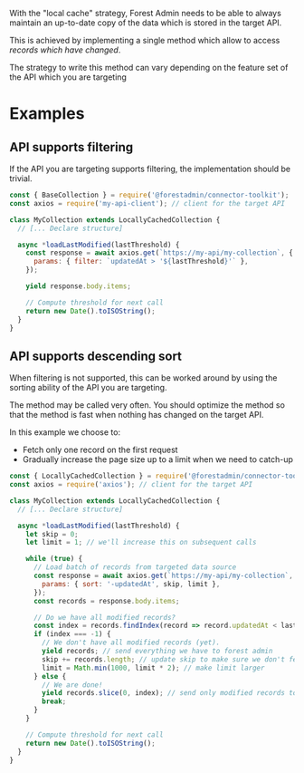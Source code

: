 With the "local cache" strategy, Forest Admin needs to be able to always maintain an up-to-date copy of the data which is stored in the target API.

This is achieved by implementing a single method which allow to access _records which have changed_.

The strategy to write this method can vary depending on the feature set of the API which you are targeting

# Examples

## API supports filtering

If the API you are targeting supports filtering, the implementation should be trivial.

```javascript
const { BaseCollection } = require('@forestadmin/connector-toolkit');
const axios = require('my-api-client'); // client for the target API

class MyCollection extends LocallyCachedCollection {
  // [... Declare structure]

  async *loadLastModified(lastThreshold) {
    const response = await axios.get(`https://my-api/my-collection`, {
      params: { filter: `updatedAt > '${lastThreshold}'` },
    });

    yield response.body.items;

    // Compute threshold for next call
    return new Date().toISOString();
  }
}
```

## API supports descending sort

When filtering is not supported, this can be worked around by using the sorting ability of the API you are targeting.

The method may be called very often. You should optimize the method so that the method is fast when nothing has changed on the target API.

In this example we choose to:

- Fetch only one record on the first request
- Gradually increase the page size up to a limit when we need to catch-up

```javascript
const { LocallyCachedCollection } = require('@forestadmin/connector-toolkit');
const axios = require('axios'); // client for the target API

class MyCollection extends LocallyCachedCollection {
  // [... Declare structure]

  async *loadLastModified(lastThreshold) {
    let skip = 0;
    let limit = 1; // we'll increase this on subsequent calls

    while (true) {
      // Load batch of records from targeted data source
      const response = await axios.get(`https://my-api/my-collection`, {
        params: { sort: '-updatedAt', skip, limit },
      });
      const records = response.body.items;

      // Do we have all modified records?
      const index = records.findIndex(record => record.updatedAt < lastThreshold);
      if (index === -1) {
        // We don't have all modified records (yet).
        yield records; // send everything we have to forest admin
        skip += records.length; // update skip to make sure we don't fetch the same records in a loop
        limit = Math.min(1000, limit * 2); // make limit larger
      } else {
        // We are done!
        yield records.slice(0, index); // send only modified records to forest admin
        break;
      }
    }

    // Compute threshold for next call
    return new Date().toISOString();
  }
}
```
